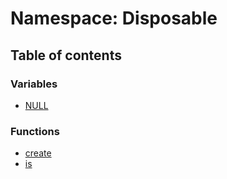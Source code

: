 # Namespace: Disposable

## Table of contents

### Variables

* [NULL](/en/auto-docs/utils/variables/Disposable.NULL.md)

### Functions

* [create](/en/auto-docs/utils/functions/Disposable.create.md)
* [is](/en/auto-docs/utils/functions/Disposable.is.md)
